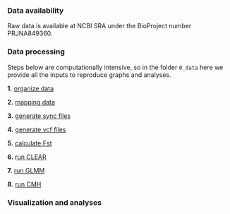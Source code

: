 ### Data availability

Raw data is available at NCBI SRA under the BioProject number PRJNA849360.

### Data processing

Steps below are computationally intensive, so in the folder `0_data` here we provide all the inputs to reproduce graphs and analyses.

**1.** [organize data](/4_poolseq/1_organize)

**2.** [mapping data](/4_poolseq/2_mapping)

**3.** [generate sync files](/4_poolseq/3_sync)

**4.** [generate vcf files](/4_poolseq/4_vcf)

**5.** [calculate Fst](/4_poolseq/5_fst)

**6.** [run CLEAR](/4_poolseq/6_clear)

**7.** [run GLMM](/4_poolseq/7_glmm)

**8.** [run CMH](/4_poolseq/8_cmh)

### Visualization and analyses
